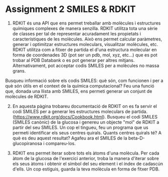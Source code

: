 # Assignment 2 SMILES & RDKIT

1. RDKIT és una API que ens permet treballar amb molècules i estructures químiques complexes de manera senzilla. RDKIT utilitza tota una sèrie de classes per tal de representar acuradament les propietats i característiques de les molècules. Això ens permet calcular paràmetres, generar i optimitzar estructures moleculars, visualitzar molècules, etc. RDKIT utilitza com a fitxer de partida el d'una estructura molecular en forma de coordenades 3D (pot ser un pdb, mol, xyz, etc...) que es pot trobar al PDB Databank o es pot generar per altres mitjans. Alternativament, pot acceptar codis SMILES per a molècules no massa grans.

Busqueu informació sobre els codis SMILES: què són, com funcionen i per a què són útils en el context de la química computacional? Feu una funció que, donada una llista amb SMILES, ens permeti generar un conjunt de molècules de RDKIT.

2. En aquesta pàgina trobareu documentació de RDKIT on es fa servir el codi SMILES per a generar les estructures moleculars de partida. (https://www.rdkit.org/docs/Cookbook.html). Busqueu el codi SMILES (SMILES canònic) de la glucosa i genereu un objecte "mol" de RDKIT a partir del seu SMILES. Un cop el tingueu, feu un programa que us permeti identificar els seus centres quirals. Quants centres quirals té? A què es deu aquest resultat? Agafeu ara el SMILES de la beta-D-glucopiranosa i compareu-los.

3. RDKIT ens permet iterar sobre tots els àtoms d'una molècula. Per cada àtom de la glucosa de l'exercici anterior, troba la manera d'iterar sobre els seus àtoms i obtenir el símbol del seu element i el índex de cadascún d'ells. Un cop estiguis, guarda la teva molècula en forma de fitxer PDB.

